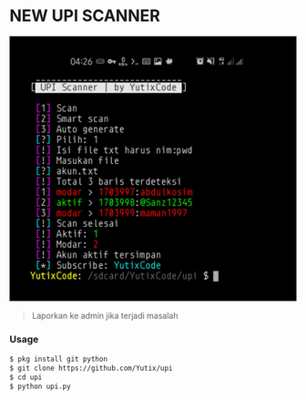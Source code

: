 # NEW UPI SCANNER
![Preview](.preview)

> Laporkan ke admin jika terjadi masalah

### Usage
```
$ pkg install git python
$ git clone https://github.com/Yutix/upi
$ cd upi
$ python upi.py
```
